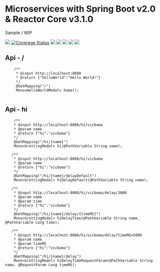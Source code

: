# Microservices with Spring Boot v2.0 & Reactor Core v3.1.0

Sample / WIP



[![](https://travis-ci.org/vicboma1/Microservices-SpringBoot-ReactorCore.svg?branch=master)](https://travis-ci.org/vicboma1/Microservices-SpringBoot-ReactorCore)
[![Coverage Status](https://coveralls.io/repos/github/vicboma1/Microservices-SpringBoot-ReactorCore/badge.svg?branch=master)](https://coveralls.io/github/vicboma1/Microservices-SpringBoot-ReactorCore?branch=master)  ![](https://img.shields.io/badge/Maven-4.0.0-green.svg)  ![](https://img.shields.io/badge/Java-1.8-blue.svg)  ![](https://img.shields.io/badge/SpringBoot-2.00-blue.svg)  ![](https://img.shields.io/badge/ReactorCore-3.1.0-yellow.svg)  ![](https://img.shields.io/badge/JUnit-4.10-orange.svg)


## Api - /

```
    /**
     * @input http://localhost:8080
     * @return {"helloWorld":"Hello World!"}
     */
     @GetMapping("/")
     Mono<HelloWorldModel> home();
     
```

## Api - hi

```
    /**
    * @input http://localhost:8080/hi/vicboma
    * @param name
    * @return {"hi":"vicboma"}
    */
    @GetMapping("/hi/{name}")
    Mono<GrettingModel> hi(@PathVariable String name);

   /**
    * @input http://localhost:8080/hi/vicboma
    * @param name
    * @return {"hi":"vicboma"}
    */
    @GetMapping("/hi/{name}/delayDefault")
    Mono<GrettingModel> hiDelayDefault(@PathVariable String name);

   /**
    * @input http://localhost:8080/hi/vicboma/delay/3000
    * @param name
    * @param time
    * @return {"hi":"vicboma"}
    */
    @GetMapping("/hi/{name}/delay/{timeMS}")
    Mono<GrettingModel> hiDelayTime(@PathVariable String name, @PathVariable Long time);

   /**
    * @input http://localhost:8080/hi/vicboma/delay?timeMS=5000
    * @param name
    * @param timeMS
    * @return {"hi":"vicboma"}
    */
    @GetMapping("/hi/{name}/delay")
    Mono<GrettingModel> hiDelayTimeRequestParam(@PathVariable String name, @RequestParam Long timeMS);

```